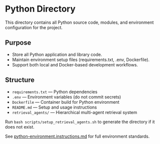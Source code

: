 # Python Directory

This directory contains all Python source code, modules, and environment configuration for the project.

## Purpose
- Store all Python application and library code.
- Maintain environment setup files (requirements.txt, .env, Dockerfile).
- Support both local and Docker-based development workflows.

## Structure
- `requirements.txt` — Python dependencies
- `.env` — Environment variables (do not commit secrets)
- `Dockerfile` — Container build for Python environment
- `README.md` — Setup and usage instructions
- `retrieval_agents/` — Hierarchical multi-agent retrieval system

Run `bash scripts/setup_retrieval_agents.sh` to generate the directory if it does not exist.

See [python-environment.instructions.md](../.github/instructions/python-environment.instructions.md) for full environment standards.
